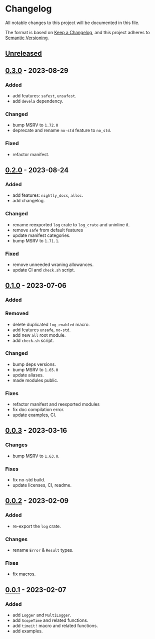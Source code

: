 # Changelog

All notable changes to this project will be documented in this file.

The format is based on [Keep a Changelog], and this project adheres to
[Semantic Versioning].

## [Unreleased]

## [0.3.0] - 2023-08-29

### Added
- add features: `safest`, `unsafest`.
- add `devela` dependency.

### Changed
- bump MSRV to `1.72.0`
- deprecate and rename `no-std` feature to `no_std`.

### Fixed
- refactor manifest.

## [0.2.0] - 2023-08-24

### Added
- add features: `nightly_docs`, `alloc`.
- add changelog.

### Changed
- rename reexported `log` crate to `log_crate` and uninline it.
- remove `safe` from default features
- update manifest categories.
- bump MSRV to `1.71.1`.

### Fixed
- remove unneeded wraning allowances.
- update CI and `check.sh` script.

## [0.1.0] - 2023-07-06

### Added

### Removed
- delete duplicated `log_enabled` macro.
- add features `unsafe`, `no-std`.
- add new `all` root module.
- add `check.sh` script.

### Changed
- bump deps versions.
- bump MSRV to `1.65.0`
- update aliases.
- made modules public.

### Fixes
- refactor manifest and reexported modules
- fix doc compilation error.
- update examples, CI.

## [0.0.3] - 2023-03-16

### Changes
- bump MSRV to `1.63.0`.

### Fixes
- fix no-std build.
- update licenses, CI, readme.

## [0.0.2] - 2023-02-09

### Added
- re-export the `log` crate.

### Changes
- rename `Error` & `Result` types.

### Fixes
- fix macros.

## [0.0.1] - 2023-02-07

### Added
- add `Logger` and `MultiLogger`.
- add `ScopeTime` and related functions.
- add `timeit!` macro and related functions.
- add examples.


[unreleased]: https://github.com/andamira/depura/compare/v0.3.0...HEAD
[0.3.0]: https://github.com/andamira/depura/releases/tag/v0.3.0
[0.2.0]: https://github.com/andamira/depura/releases/tag/v0.2.0
[0.1.0]: https://github.com/andamira/depura/releases/tag/v0.1.0
[0.0.3]: https://github.com/andamira/depura/releases/tag/v0.0.3
[0.0.2]: https://github.com/andamira/depura/releases/tag/v0.0.2
[0.0.1]: https://github.com/andamira/depura/releases/tag/v0.0.1

[Keep a Changelog]: https://keepachangelog.com/en/1.0.0/
[Semantic Versioning]: https://semver.org/spec/v2.0.0.html
